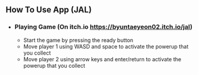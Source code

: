 ## __How To Use App (JAL)__ ##

- ### __Playing Game (On itch.io  https://byuntaeyeon02.itch.io/jal)__ ###
	 - Start the game by pressing the ready button
   - Move player 1 using WASD and space to activate the powerup that you collect
   - Move player 2 using arrow keys and enter/return to activate the powerup that you collect
